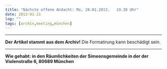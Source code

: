 ```yaml
---
title: "Nächste offene Andacht: Mo, 28.01.2013,   19.30 Uhr"
date: 2013-01-21
log: ""
tags: [archiv,meeting,münchen]
---
```

<hr><b>Der Artikel stammt aus dem Archiv!</b> Die Formatirung kann beschädigt sein.<hr>
<p><b>Wie gehabt: in den Räumlichkeiten der Simeonsgemeinde in der der Violenstraße 6, 80689 München</b></p>
